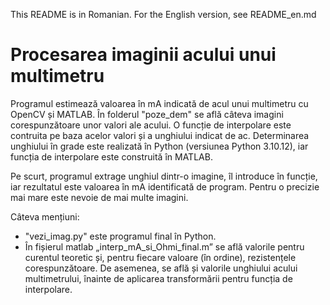 This README is in Romanian.
For the English version, see README_en.md

# Procesarea imaginii acului unui multimetru 

Programul estimează valoarea în mA indicată de acul unui multimetru cu OpenCV și MATLAB.
În folderul "poze_dem" se află câteva imagini corespunzătoare unor valori ale acului.
O funcție de interpolare este contruita pe baza acelor valori și a unghiului indicat de ac.
Determinarea unghiului în grade este realizată în Python (versiunea Python 3.10.12), iar funcția de interpolare este construită în MATLAB.

Pe scurt, programul extrage unghiul dintr-o imagine, îl introduce în funcție, iar rezultatul este valoarea în mA identificată de program.
Pentru o precizie mai mare este nevoie de mai multe imagini.

Câteva mențiuni:
- "vezi_imag.py" este programul final în Python.
- În fișierul matlab „interp_mA_si_Ohmi_final.m” se află valorile pentru curentul teoretic și, pentru fiecare valoare (în ordine), rezistențele corespunzătoare. De asemenea, se află și valorile unghiului acului multimetrului, înainte de aplicarea transformării pentru funcția de interpolare.
